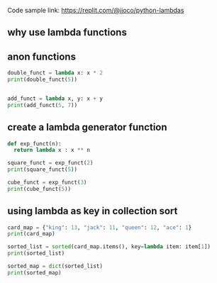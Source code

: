 Code sample link: <https://replit.com/@jjoco/python-lambdas>

## why use lambda functions

## anon functions
```python
double_funct = lambda x: x * 2
print(double_funct(5))


add_funct = lambda x, y: x + y
print(add_funct(5, 7))
```
## create a lambda generator function
```python
def exp_funct(n):
  return lambda x : x ** n

square_funct = exp_funct(2)
print(square_funct(5))

cube_funct = exp_funct(3)
print(cube_funct(5))

```
## using lambda as key in collection sort
```python
card_map = {"king": 13, "jack": 11, "queen": 12, "ace": 1}
print(card_map)

sorted_list = sorted(card_map.items(), key=lambda item: item[1])
print(sorted_list)

sorted_map = dict(sorted_list)
print(sorted_map)
```